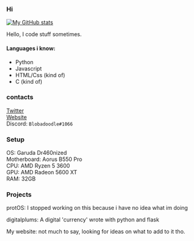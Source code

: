 ### Hi

[![My GitHub stats](https://github-readme-stats.vercel.app/api?username=Blobadoodle)](https://github.com/anuraghazra/github-readme-stats)

Hello, I code stuff sometimes.

#### Languages i know:
 * Python
 * Javascript
 * HTML/Css (kind of)
 * C (kind of)

### contacts

[Twitter](https://twitter.com/BLOBADOODLE)\
[Website](https://bloba.dev)\
Discord: `Blobadoodle#1066`

### Setup
OS: Garuda Dr460nized\
Motherboard: Aorus B550 Pro\
CPU: AMD Ryzen 5 3600\
GPU: AMD Radeon 5600 XT\
RAM: 32GB

### Projects

protOS: I stopped working on this because i have no idea what im doing

digitalplums: A digital 'currency' wrote with python and flask

My website: not much to say, looking for ideas on what to add to it tho.
